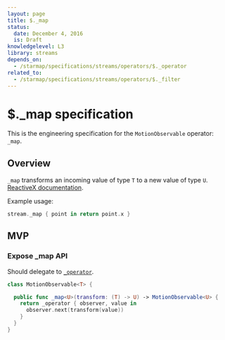 ```yaml
---
layout: page
title: $._map
status:
  date: December 4, 2016
  is: Draft
knowledgelevel: L3
library: streams
depends_on:
  - /starmap/specifications/streams/operators/$._operator
related_to:
  - /starmap/specifications/streams/operators/$._filter
---
```


# $._map specification

This is the engineering specification for the `MotionObservable` operator: `_map`.

## Overview

`_map` transforms an incoming value of type `T` to a new value of type `U`. [ReactiveX documentation](http://reactivex.io/documentation/operators/map.html).

Example usage:

```swift
stream._map { point in return point.x }
```

## MVP

### Expose _map API

Should delegate to [`_operator`](operator).

```swift
class MotionObservable<T> {

  public func _map<U>(transform: (T) -> U) -> MotionObservable<U> {
    return _operator { observer, value in
      observer.next(transform(value))
    }
  }
}
```
